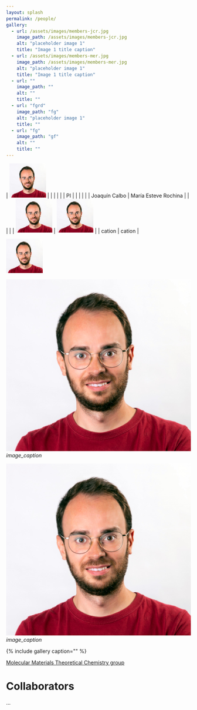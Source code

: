 ```yaml
---
layout: splash
permalink: /people/
gallery:
  - url: /assets/images/members-jcr.jpg
    image_path: /assets/images/members-jcr.jpg
    alt: "placeholder image 1"
    title: "Image 1 title caption"
  - url: /assets/images/members-mer.jpg
    image_path: /assets/images/members-mer.jpg
    alt: "placeholder image 1"
    title: "Image 1 title caption"
  - url: "" 
    image_path: ""
    alt: ""
    title: ""
  - url: "fgrd"
    image_path: "fg"
    alt: "placeholder image 1"
    title: ""
  - url: "fg"
    image_path: "gf"
    alt: ""
    title: ""
---
```


| <img src="/assets/images/members-jcr.jpg" alt="drawing" width="100"/>  |  |  |  |  |
| PI  |   |   |   |   |
| Joaquín Calbo | María Esteve Rochina | | | | 
| <img src="/assets/images/members-jcr.jpg" alt="drawing" width="100"/>  |  <img src="/assets/images/members-jcr.jpg" alt="drawing" width="100"/> | |  cation |  cation | 



<img src="/assets/images/members-jcr.jpg" alt="drawing" width="100"/>

<p>
    <img src="/assets/images/members-jcr.jpg" alt>
    <em>image_caption</em>
</p>

![](/assets/images/members-jcr.jpg)  
*image_caption*

{% include gallery caption="" %}

 
[Molecular Materials Theoretical Chemistry group](http://www.molmattc.com/)


# Collaborators
...  



